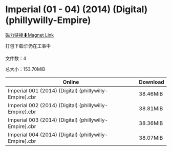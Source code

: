 # Imperial (01 - 04) (2014) (Digital) (phillywilly-Empire)

[磁力链接⬇Magnet Link](magnet:?xt=urn:btih:337c4aa59b63d15d1c99c1cabd9d85f52f5301a5&dn=Imperial%20%2801%20-%2004%29%20%282014%29%20%28Digital%29%20%28phillywilly-Empire%29)

打包下载📦仍在工事中

文件数：4

总大小：153.70MiB

Online | Download
--- | ---
Imperial 001 (2014) (Digital) (phillywilly-Empire).cbr | 38.46MiB
Imperial 002 (2014) (Digital) (phillywilly-Empire).cbr | 38.81MiB
Imperial 003 (2014) (Digital) (phillywilly-Empire).cbr | 38.36MiB
Imperial 004 (2014) (Digital) (phillywilly-Empire).cbr | 38.07MiB